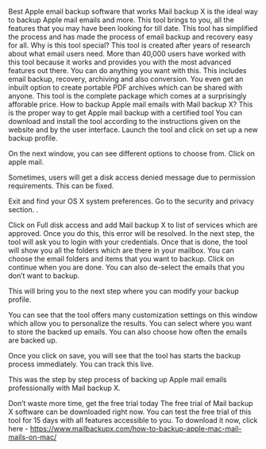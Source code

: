 Best Apple email backup software that works 
Mail backup X is the ideal way to backup Apple mail emails and more. This tool brings to you, all the features that you may have been looking for till date. This tool has simplified the process and has made the process of email backup and recovery easy for all. 
Why is this tool special?
This tool is created after years of research about what email users need. More than 40,000 users have worked with this tool because it works and provides you with the most advanced features out there. You can do anything you want with this. This includes email backup, recovery, archiving and also conversion. 
You even get an inbuilt option to create portable PDF archives which can be shared with anyone. This tool is the complete package which comes at a surprisingly afforable price. 
How to backup Apple mail emails with Mail backup X?
This is the proper way to get Apple mail backup with a certified tool 
You can download and install the tool according to the instructions given on the website and by the user interface. Launch the tool and click on set up a new backup profile. 
 
On the next window, you can see different options to choose from. Click on apple mail. 
 
Sometimes, users will get a disk access denied message due to permission requirements. This can be fixed. 
 
Exit and find your OS X system preferences. Go to the security and privacy section. . 
 
Click on Full disk access and add Mail backup  X to list of services which are approved. Once you do this, this error will be resolved. 
In the next step, the tool will ask you to login with your credentials. Once that is done, the tool will show you all the folders which are there in your mailbox. 
You can choose the email folders and items that you want to backup. Click on continue when you are done. You can also de-select the emails that you don’t want to backup. 
 
This will bring you to the next step where you can modify your backup profile. 
 
You can see that the tool offers many customization settings on this window which allow you to personalize the results. You can select where you want to store the backed up emails. You can also choose how often the emails are backed up. 

 
Once you click on save, you will see that the tool has starts the backup process immediately. You can track this live. 
 
This was the step by step process of backing up Apple mail emails professionally with Mail backup X. 

Don’t waste more time, get the free trial today
The free trial of Mail backup X software can be downloaded right now. You can test the free trial of this tool for 15 days with all features accessible to you. 
To download it now, click here - https://www.mailbackupx.com/how-to-backup-apple-mac-mail-mails-on-mac/
